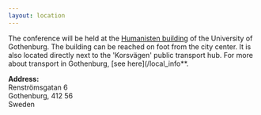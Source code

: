 ```yaml
---
layout: location
---
```


The conference will be held at the [Humanisten building](https://www.gu.se/en/humanities) of the University of Gothenburg.
The building can be reached on foot from the city center. It is also located
directly next to the 'Korsvägen' public transport hub. For more about transport
in Gothenburg, [see here](/local_info**.

**Address:**  
Renströmsgatan 6  
Gothenburg, 412 56  
Sweden

